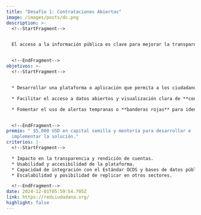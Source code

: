 ```yaml
---
title: "Desafío 1: Contrataciones Abiertas"
image: /images/posts/dc.png
description: >-
  <!--StartFragment-->


  El acceso a la información pública es clave para mejorar la transparencia en la gestión pública. Este desafío busca soluciones tecnológicas innovadoras que faciliten la **visualización y monitoreo de las contrataciones públicas** en Guatemala, utilizando el **Estándar de Datos para las Contrataciones Abiertas (OCDS)**. El objetivo es proporcionar a los ciudadanos herramientas fáciles de usar que promuevan la **rendición de cuentas** y permitan detectar irregularidades en los procesos de contratación.


  <!--EndFragment-->
objetivos: >-
  <!--StartFragment-->


  * Desarrollar una plataforma o aplicación que permita a los ciudadanos **monitorear en tiempo real** las contrataciones públicas.

  * Facilitar el acceso a datos abiertos y visualización clara de **contratos gubernamentales**.

  * Fomentar el uso de alertas tempranas o **banderas rojas** para identificar posibles riesgos de corrupción o mal manejo de fondos.


  <!--EndFragment-->
premio: " $5,000 USD en capital semilla y mentoría para desarrollar e
  implementar la solución."
criterios: |-
  <!--StartFragment-->

  * Impacto en la transparencia y rendición de cuentas.
  * Usabilidad y accesibilidad de la plataforma.
  * Capacidad de integración con el Estándar OCDS y bases de datos públicas.
  * Escalabilidad y posibilidad de replicar en otros sectores.

  <!--EndFragment-->
date: 2024-12-01T05:59:54.705Z
link: https://redciudadana.org/
highlight: false
---
```

